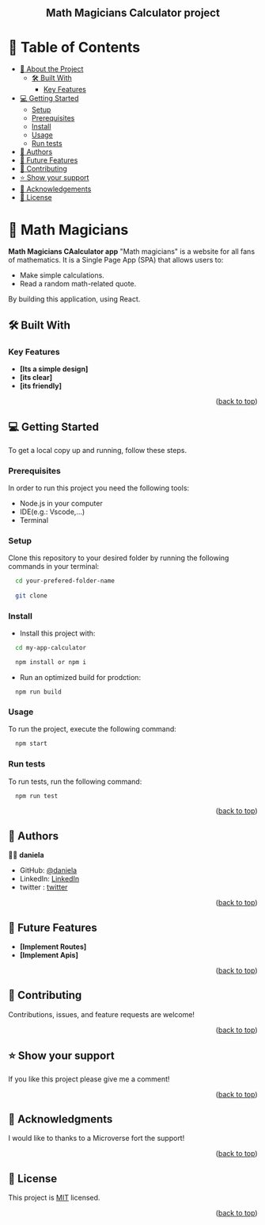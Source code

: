 <a name="readme-top"></a>

<div align="center">

  

  <h2><b>Math Magicians Calculator project</b></h2>

</div>


# 📗 Table of Contents

- [📖 About the Project](#about-project)
  - [🛠 Built With](#built-with)
    - [Key Features](#key-features)
- [💻 Getting Started](#getting-started)
  - [Setup](#setup)
  - [Prerequisites](#prerequisites)
  - [Install](#install)
  - [Usage](#usage)
  - [Run tests](#run-tests)
- [👥 Authors](#authors)
- [🔭 Future Features](#future-features)
- [🤝 Contributing](#contributing)
- [⭐️ Show your support](#support)
- [🙏 Acknowledgements](#acknowledgements)
- [📝 License](#license)


# 📖 Math Magicians <a name="about-project"></a>


**Math Magicians CAalculator app** "Math magicians" is a website for all fans of mathematics. It is a Single Page App (SPA) that allows users to:

- Make simple calculations.
- Read a random math-related quote.

By building this application, using React.

## 🛠 Built With <a name="built-with"></a>

### Key Features <a name="key-features"></a>

- **[Its a simple design]**
- **[its clear]**
- **[its friendly]**

<p align="right">(<a href="#readme-top">back to top</a>)</p>

## 💻 Getting Started <a name="getting-started"></a>

To get a local copy up and running, follow these steps.

### Prerequisites

In order to run this project you need the following tools:
- Node.js in your computer
- IDE(e.g.: Vscode,...)
- Terminal

### Setup

Clone this repository to your desired folder by running the following commands in your terminal:

```sh
  cd your-prefered-folder-name
  
  git clone 
```

### Install

- Install this project with:

```sh
  cd my-app-calculator

  npm install or npm i
```

- Run an optimized build for prodction:
```
  npm run build
```

### Usage

To run the project, execute the following command:

```sh
  npm start

```

### Run tests

To run tests, run the following command:

```sh
  npm run test
```

<p align="right">(<a href="#readme-top">back to top</a>)</p>



## 👥 Authors <a name="authors"></a>

👷‍♂️ **daniela**

- GitHub: [@daniela](https://github.com/danielamoreno699)
- LinkedIn: [LinkedIn](https://www.linkedin.com/in/daniela-moreno-06a139124/)
- twitter : [twitter](@Daniela38932450)



<p align="right">(<a href="#readme-top">back to top</a>)</p>


## 🔭 Future Features <a name="future-features"></a>

- **[Implement Routes]**
- **[Implement Apis]**


<p align="right">(<a href="#readme-top">back to top</a>)</p>


## 🤝 Contributing <a name="contributing"></a>

Contributions, issues, and feature requests are welcome!



<p align="right">(<a href="#readme-top">back to top</a>)</p>


## ⭐️ Show your support <a name="support"></a>


If you like this project please give me a comment!

<p align="right">(<a href="#readme-top">back to top</a>)</p>


## 🙏 Acknowledgments <a name="acknowledgements"></a>


I would like to thanks to a Microverse fort the support!

<p align="right">(<a href="#readme-top">back to top</a>)</p>


## 📝 License <a name="license"></a>

This project is [MIT](./LICENSE.md) licensed.

<p align="right">(<a href="#readme-top">back to top</a>)</p>